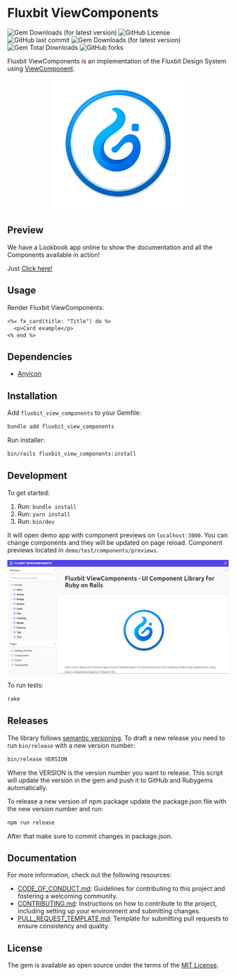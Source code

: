 # Fluxbit ViewComponents

![Gem Downloads (for latest version)](https://img.shields.io/gem/dtv/fluxbit_view_components) ![GitHub License](https://img.shields.io/github/license/arthurmolina/fluxbit_view_components) ![GitHub last commit](https://img.shields.io/github/last-commit/arthurmolina/fluxbit_view_components) ![Gem Downloads (for latest version)](https://img.shields.io/gem/dtv/fluxbit_view_components) ![Gem Total Downloads](https://img.shields.io/gem/dt/fluxbit_view_components) ![GitHub forks](https://img.shields.io/github/forks/arthurmolina/fluxbit_view_components)



Fluxbit ViewComponents is an implementation of the Fluxbit Design System using [ViewComponent](https://github.com/github/view_component).

<div style="text-align: center;">
  <img src="docs/fluxbit.png" alt="Fluxbit ViewComponents" width="300" />
</div>

## Preview

We have a Lookbook app online to show the documentation and all the Components available in action!

Just [Click here!](https://fluxbit.artz.to)

## Usage

Render Fluxbit ViewComponents:

```erb
<%= fx_card(title: "Title") do %>
  <p>Card example</p>
<% end %>
```

## Dependencies

- [Anyicon](https://github.com/arthurmolina/anyicon)

## Installation

Add `fluxbit_view_components` to your Gemfile:

```bash
bundle add fluxbit_view_components
```

Run installer:
```bash
bin/rails fluxbit_view_components:install
```

## Development

To get started:

1. Run: `bundle install`
2. Run: `yarn install`
3. Run: `bin/dev`

It will open demo app with component previews on `localhost:3000`. You can change components and they will be updated on page reload. Component previews located in `demo/test/components/previews`.

![Lookbook](/docs/lookbook.png)

To run tests:

```bash
rake
```

## Releases

The library follows [semantic versioning](https://semver.org/). To draft a new release you need to run `bin/release` with a new version number:

```bash
bin/release VERSION
```

Where the VERSION is the version number you want to release. This script will update the version in the gem and push it to GitHub and Rubygems automatically.

To release a new version of npm package update the package.json file with the new version number and run:

```bash
npm run release
```

After that make sure to commit changes in package.json.

## Documentation

For more information, check out the following resources:

- [CODE_OF_CONDUCT.md](CODE_OF_CONDUCT.md): Guidelines for contributing to this project and fostering a welcoming community.
- [CONTRIBUTING.md](CONTRIBUTING.md): Instructions on how to contribute to the project, including setting up your environment and submitting changes.
- [PULL_REQUEST_TEMPLATE.md](PULL_REQUEST_TEMPLATE.md): Template for submitting pull requests to ensure consistency and quality.

## License

The gem is available as open source under the terms of the [MIT License](https://opensource.org/licenses/MIT).
